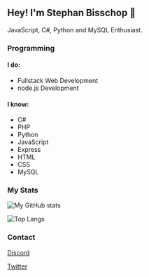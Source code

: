 ## Hey! I'm Stephan Bisschop 👋

JavaScript, C#, Python and MySQL Enthusiast.

### Programming

#### I do:

- Fullstack Web Development
- node.js Development

#### I know:

- C#
- PHP
- Python
- JavaScript
- Express
- HTML
- CSS
- MySQL

### My Stats

![My GitHub stats](https://github-readme-stats.vercel.app/api?username=Dark045NL&count_private=true&show_icons=true&theme=radical)

![Top Langs](https://github-readme-stats.vercel.app/api/top-langs/?username=Dark045NL&theme=radical)

### Contact

[Discord](https://discordapp.com/users/675008503299047445)

[Twitter](https://twitter.com/Dark0457)

